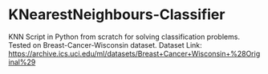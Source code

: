# KNearestNeighbours-Classifier
KNN Script in Python from scratch for solving classification problems.
Tested on Breast-Cancer-Wisconsin dataset.
Dataset Link: https://archive.ics.uci.edu/ml/datasets/Breast+Cancer+Wisconsin+%28Original%29
